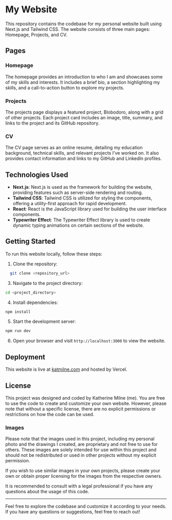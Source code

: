 # My Website

This repository contains the codebase for my personal website built using Next.js and Tailwind CSS. The website consists of three main pages: Homepage, Projects, and CV.

## Pages

### Homepage

The homepage provides an introduction to who I am and showcases some of my skills and interests. It includes a brief bio, a section highlighting my skills, and a call-to-action button to explore my projects.


### Projects

The projects page displays a featured project, Blobodoro, along with a grid of other projects. Each project card includes an image, title, summary, and links to the project and its GitHub repository.



### CV

The CV page serves as an online resume, detailing my education background, technical skills, and relevant projects I've worked on. It also provides contact information and links to my GitHub and LinkedIn profiles.



## Technologies Used

- **Next.js**: Next.js is used as the framework for building the website, providing features such as server-side rendering and routing.
- **Tailwind CSS**: Tailwind CSS is utilized for styling the components, offering a utility-first approach for rapid development.
- **React**: React is the JavaScript library used for building the user interface components.
- **Typewriter Effect**: The Typewriter Effect library is used to create dynamic typing animations on certain sections of the website.

## Getting Started

To run this website locally, follow these steps:

1. Clone the repository:
```bash
  git clone <repository_url>
```
3. Navigate to the project directory:
  ```bash
  cd <project_directory>
```
4. Install dependencies:
  ```bash
  npm install
```
5. Start the development server:
  ```bash
  npm run dev
```

6. Open your browser and visit `http://localhost:3000` to view the website.

## Deployment

This website is live at [katmilne.com](https://katmilne.com) and hosted by Vercel.

## License

This project was designed and coded by Katherine Milne (me). You are free to use the code to create and customize your own website. However, please note that without a specific license, there are no explicit permissions or restrictions on how the code can be used.

### Images

Please note that the images used in this project, including my personal photo and the drawings I created, are proprietary and not free to use for others. These images are solely intended for use within this project and should not be redistributed or used in other projects without my explicit permission.

If you wish to use similar images in your own projects, please create your own or obtain proper licensing for the images from the respective owners.

It is recommended to consult with a legal professional if you have any questions about the usage of this code.



---

Feel free to explore the codebase and customize it according to your needs. If you have any questions or suggestions, feel free to reach out!

